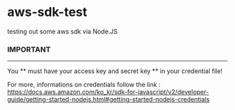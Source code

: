 # aws-sdk-test
testing out some aws sdk via Node.JS

### IMPORTANT
-------------
You ** must have your access key and secret key ** in your credential file!

For more, informations on credentials follow the link : <https://docs.aws.amazon.com/ko_kr/sdk-for-javascript/v2/developer-guide/getting-started-nodejs.html#getting-started-nodejs-credentials>